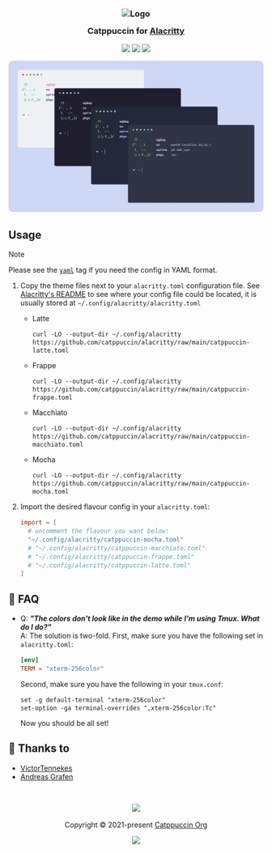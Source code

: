 <h3 align="center">
	<img src="https://raw.githubusercontent.com/catppuccin/catppuccin/main/assets/logos/exports/1544x1544_circle.png" width="100" alt="Logo"/><br/>
	<img src="https://raw.githubusercontent.com/catppuccin/catppuccin/main/assets/misc/transparent.png" height="30" width="0px"/>
	Catppuccin for <a href="https://github.com/alacritty/alacritty">Alacritty</a>
	<img src="https://raw.githubusercontent.com/catppuccin/catppuccin/main/assets/misc/transparent.png" height="30" width="0px"/>
</h3>

<p align="center">
    <a href="https://github.com/catppuccin/alacritty/stargazers"><img src="https://img.shields.io/github/stars/catppuccin/alacritty?colorA=363a4f&colorB=b7bdf8&style=for-the-badge"></a>
    <a href="https://github.com/catppuccin/alacritty/issues"><img src="https://img.shields.io/github/issues/catppuccin/alacritty?colorA=363a4f&colorB=f5a97f&style=for-the-badge"></a>
    <a href="https://github.com/catppuccin/alacritty/contributors"><img src="https://img.shields.io/github/contributors/catppuccin/alacritty?colorA=363a4f&colorB=a6da95&style=for-the-badge"></a>
</p>

<p align="center">
  <img src="assets/preview.webp"/>
</p>

## Usage

> [!NOTE]  
> Please see the [`yaml`](https://github.com/catppuccin/alacritty/tree/yaml) tag if you need the config in YAML format.

1. Copy the theme files next to your `alacritty.toml` configuration file.
   See [Alacritty's README](https://github.com/alacritty/alacritty#configuration) to see where your config file could be
   located, it is usually stored at `~/.config/alacritty/alacritty.toml`

    - Latte
      ```shell
      curl -LO --output-dir ~/.config/alacritty https://github.com/catppuccin/alacritty/raw/main/catppuccin-latte.toml
      ```

    - Frappe
      ```shell
      curl -LO --output-dir ~/.config/alacritty https://github.com/catppuccin/alacritty/raw/main/catppuccin-frappe.toml
      ```

    - Macchiato
      ```shell
      curl -LO --output-dir ~/.config/alacritty https://github.com/catppuccin/alacritty/raw/main/catppuccin-macchiato.toml
      ```

    - Mocha
      ```shell
      curl -LO --output-dir ~/.config/alacritty https://github.com/catppuccin/alacritty/raw/main/catppuccin-mocha.toml
      ```

2. Import the desired flavour config in your `alacritty.toml`:

    ```toml
    import = [
      # uncomment the flavour you want below:
      "~/.config/alacritty/catppuccin-mocha.toml"
      # "~/.config/alacritty/catppuccin-macchiato.toml"
      # "~/.config/alacritty/catppuccin-frappe.toml"
      # "~/.config/alacritty/catppuccin-latte.toml"
    ]
    ```

## 🙋 FAQ

- Q: **_"The colors don't look like in the demo while I'm using Tmux. What do I do?"_**\
  A: The solution is two-fold. First, make sure you have the following set in `alacritty.toml`:

  ```toml
  [env]
  TERM = "xterm-256color"
  ```

  Second, make sure you have the following in your `tmux.conf`:

  ```
  set -g default-terminal "xterm-256color"
  set-option -ga terminal-overrides ",xterm-256color:Tc"
  ```

  Now you should be all set!

## 💝 Thanks to

- [VictorTennekes](https://github.com/VictorTennekes)
- [Andreas Grafen](https://github.com/andreasgrafen)

&nbsp;

<p align="center"><img src="https://raw.githubusercontent.com/catppuccin/catppuccin/main/assets/footers/gray0_ctp_on_line.svg?sanitize=true" /></p>
<p align="center">Copyright &copy; 2021-present <a href="https://github.com/catppuccin" target="_blank">Catppuccin Org</a>
<p align="center"><a href="https://github.com/catppuccin/catppuccin/blob/main/LICENSE"><img src="https://img.shields.io/static/v1.svg?style=for-the-badge&label=License&message=MIT&logoColor=d9e0ee&colorA=363a4f&colorB=b7bdf8"/></a></p>
